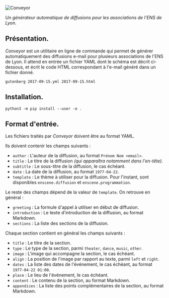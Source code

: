 ![Conveyor](http://amaia.at/gutenberg.png)

*Un générateur automatique de diffusions pour les associations de l'ENS de Lyon.*


## Présentation.

*Conveyor* est un utilitaire en ligne de commande qui permet de générer automatiquement des diffusions e-mail pour plusieurs associations de l'ENS de Lyon. Il attend en entrée un fichier YAML dont le schéma est décrit ci-dessous, et écrit le code HTML correspondant à l'e-mail généré dans un fichier donné.

```
gutenberg 2017-09-15.yml 2017-09-15.html
```


## Installation.

```
python3 -m pip install --user -e .
```


## Format d'entrée.

Les fichiers traités par *Conveyor* doivent être au format YAML.

Ils doivent contenir les champs suivants :
- `author` : L'auteur de la diffusion, au format `Prénom Nom <email>`.
- `title` : Le titre de la diffusion *(qui apparaîtra notamment dans l'en-tête)*.
- `subtitle` : Le sous-titre de la diffusion, le cas échéant.
- `date` : La date de la diffusion, au format `1977-04-22`.
- `template` : Le thème à utiliser pour la diffusion. Pour l'instant, sont disponibles `enscene.diffusion` et `enscene.programmation`.

Le reste des champs dépend de la valeur de `template`. On retrouve en général :
- `greeting` : La formule d'appel à utiliser en début de diffusion.
- `introduction` : Le texte d'introduction de la diffusion, au format Markdown.
- `sections` : La liste des sections de la diffusion.

Chaque section contient en général les champs suivants :
- `title` : Le titre de la section.
- `type` : Le type de la section, parmi `theater`, `dance`, `music`, `other`.
- `image` : L'image qui accompagne la section, le cas échéant.
- `align` : La position de l'image par rapport au texte, parmi `left` et `right`.
- `dates` : La liste des dates de l'événement, le cas échéant, au format `1977-04-22 01:00`.
- `place` : Le lieu de l'événement, le cas échéant.
- `content` : Le contenu de la section, au format Markdown.
- `appendices` : La liste des points complémentaires de la section, au format Markdown.
